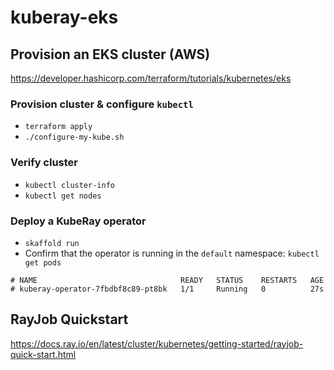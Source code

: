 # kuberay-eks

## Provision an EKS cluster (AWS)

https://developer.hashicorp.com/terraform/tutorials/kubernetes/eks

### Provision cluster & configure `kubectl`

* `terraform apply`
* `./configure-my-kube.sh`

### Verify cluster

* `kubectl cluster-info`
* `kubectl get nodes`

### Deploy a KubeRay operator

* `skaffold run`
* Confirm that the operator is running in the `default` namespace: `kubectl get pods`
```
# NAME                                READY   STATUS    RESTARTS   AGE
# kuberay-operator-7fbdbf8c89-pt8bk   1/1     Running   0          27s
```

## RayJob Quickstart

https://docs.ray.io/en/latest/cluster/kubernetes/getting-started/rayjob-quick-start.html